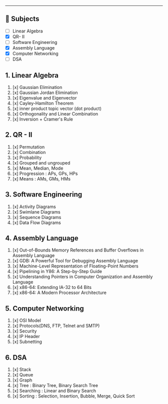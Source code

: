 
---

## 📝 Subjects
- [ ] Linear Algebra
- [x] QR- II
- [ ] Software Engineering
- [x] Assembly Language
- [x] Computer Networking
- [ ] DSA
## 1. Linear Algebra

1. [x] Gaussian Elimination
2. [x] Gaussian Jordan  Elimination
4. [x] Eigenvalue and Eigenvector
5. [x] Cayley-Hamilton Theorem
6. [x] inner product topic vector (dot product)
7. [x] Orthogonality and Linear Combination
8. [x] Inversion + Cramer's Rule
## 2. QR - II

1. [x] Permutation
2. [x] Combination
3. [x] Probability
4. [x] Grouped and ungrouped
5. [x] Mean, Median, Mode
6. [x] Progression : APs, GPs, HPs
7. [x] Means : AMs, GMs, HMs

## 3. Software Engineering

1. [x] Activity Diagrams
2. [x] Swimlane Diagrams
3. [x] Sequence Diagrams
4. [x] Data Flow Diagrams

## 4. Assembly Language

1. [x] Out-of-Bounds Memory References and Buffer Overflows in Assembly Language
2. [x] GDB: A Powerful Tool for Debugging Assembly Language
3. [x] Machine-Level Representation of Floating-Point Numbers
4. [x] Pipelining in Y86: A Step-by-Step Guide
5. [x] Understanding Pointers in Computer Organization and Assembly Language
6. [x] x86-64: Extending IA-32 to 64 Bits
7. [x] x86-64: A Modern Processor Architecture

## 5. Computer Networking

1. [x] OSI Model
2. [x] Protocols(DNS, FTP, Telnet and SMTP)
3. [x] Security
4. [x] IP Header
5. [x] Subnetting

## 6. DSA

1. [x] Stack
2. [x] Queue
3. [x] Graph
4. [x] Tree : Binary Tree, Binary Search Tree
5. [x] Searching : Linear and Binary Search
6. [x] Sorting : Selection, Insertion, Bubble, Merge, Quick Sort